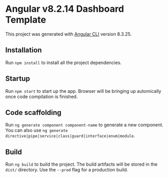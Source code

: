 # Angular v8.2.14 Dashboard Template

This project was generated with [Angular CLI](https://github.com/angular/angular-cli) version 8.3.25.

## Installation
Run `npm install` to install all the project dependencies.

## Startup 
Run `npm start` to start up the app. Browser will be bringing up automically once code compilation is finished.

## Code scaffolding

Run `ng generate component component-name` to generate a new component. You can also use `ng generate directive|pipe|service|class|guard|interface|enum|module`.

## Build

Run `ng build` to build the project. The build artifacts will be stored in the `dist/` directory. Use the `--prod` flag for a production build.
